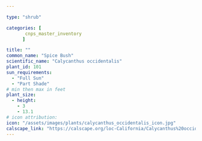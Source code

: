 ```yaml
---

type: "shrub"

categories: [
       cnps_master_inventory
      ]

title: ""
common_name: "Spice Bush"
scientific_name: "Calycanthus occidentalis"
plant_id: 101
sun_requirements:
  - "Full Sun"
  - "Part Shade"
# min then max in feet
plant_size:
  - height: 
    - 3
    - 13.1
# icon attribution:
icon: "/assets/images/plants/calycanthus_occidentalis_icon.jpg" 
calscape_link: "https://calscape.org/loc-California/Calycanthus%20occidentalis(%20)" 
---
```




